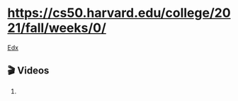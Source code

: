 # https://cs50.harvard.edu/college/2021/fall/weeks/0/

[Edx](https://cs50.harvard.edu/x/2022/psets/0/)





## 🎬 Videos

1. [哈佛大学CS50计算机导论(2020)]: https://www.bilibili.com/video/BV1eD4y1979C?share_source=copy_web&vd_source=7740584ebdab35221363fc24d1582d9d